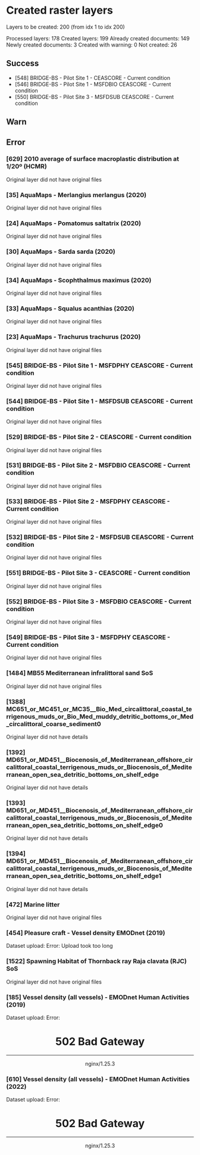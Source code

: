 # Created raster layers

Layers to be created: 200 (from idx 1 to idx 200)

Processed layers: 178
Created layers: 199
Already created documents: 149
Newly created documents: 3
Created with warning: 0
Not created: 26

## Success

- [548] BRIDGE-BS - Pilot Site 1 - CEASCORE - Current condition
- [546] BRIDGE-BS - Pilot Site 1 - MSFDBIO CEASCORE - Current condition
- [550] BRIDGE-BS - Pilot Site 3 - MSFDSUB CEASCORE - Current condition

## Warn

## Error

### [629] 2010 average of surface macroplastic distribution at 1/20º (HCMR)

Original layer did not have original files

### [35] AquaMaps - Merlangius merlangus (2020)

Original layer did not have original files

### [24] AquaMaps - Pomatomus saltatrix (2020)

Original layer did not have original files

### [30] AquaMaps - Sarda sarda (2020)

Original layer did not have original files

### [34] AquaMaps - Scophthalmus maximus (2020)

Original layer did not have original files

### [33] AquaMaps - Squalus acanthias (2020)

Original layer did not have original files

### [23] AquaMaps - Trachurus trachurus (2020)

Original layer did not have original files

### [545] BRIDGE-BS - Pilot Site 1 - MSFDPHY CEASCORE - Current condition

Original layer did not have original files

### [544] BRIDGE-BS - Pilot Site 1 - MSFDSUB CEASCORE - Current condition

Original layer did not have original files

### [529] BRIDGE-BS - Pilot Site 2 - CEASCORE - Current condition

Original layer did not have original files

### [531] BRIDGE-BS - Pilot Site 2 - MSFDBIO CEASCORE - Current condition

Original layer did not have original files

### [533] BRIDGE-BS - Pilot Site 2 - MSFDPHY CEASCORE - Current condition

Original layer did not have original files

### [532] BRIDGE-BS - Pilot Site 2 - MSFDSUB CEASCORE - Current condition

Original layer did not have original files

### [551] BRIDGE-BS - Pilot Site 3 - CEASCORE - Current condition

Original layer did not have original files

### [552] BRIDGE-BS - Pilot Site 3 - MSFDBIO CEASCORE - Current condition

Original layer did not have original files

### [549] BRIDGE-BS - Pilot Site 3 - MSFDPHY CEASCORE - Current condition

Original layer did not have original files

### [1484] MB55 Mediterranean infralittoral sand SoS

Original layer did not have original files

### [1388] MC651_or_MC451_or_MC35__Bio_Med_circalittoral_coastal_terrigenous_muds_or_Bio_Med_muddy_detritic_bottoms_or_Med_circalittoral_coarse_sediment0

Original layer did not have details

### [1392] MD651_or_MD451__Biocenosis_of_Mediterranean_offshore_circalittoral_coastal_terrigenous_muds_or_Biocenosis_of_Mediterranean_open_sea_detritic_bottoms_on_shelf_edge

Original layer did not have details

### [1393] MD651_or_MD451__Biocenosis_of_Mediterranean_offshore_circalittoral_coastal_terrigenous_muds_or_Biocenosis_of_Mediterranean_open_sea_detritic_bottoms_on_shelf_edge0

Original layer did not have details

### [1394] MD651_or_MD451__Biocenosis_of_Mediterranean_offshore_circalittoral_coastal_terrigenous_muds_or_Biocenosis_of_Mediterranean_open_sea_detritic_bottoms_on_shelf_edge1

Original layer did not have details

### [472] Marine litter

Original layer did not have original files

### [454] Pleasure craft - Vessel density EMODnet (2019)

Dataset upload: Error: Upload took too long

### [1522] Spawning Habitat of Thornback ray Raja clavata (RJC) SoS

Original layer did not have original files

### [185] Vessel density (all vessels)  - EMODnet Human Activities (2019)

Dataset upload: Error: <html>
<head><title>502 Bad Gateway</title></head>
<body>
<center><h1>502 Bad Gateway</h1></center>
<hr><center>nginx/1.25.3</center>
</body>
</html>


### [610] Vessel density (all vessels) - EMODnet Human Activities (2022)

Dataset upload: Error: <html>
<head><title>502 Bad Gateway</title></head>
<body>
<center><h1>502 Bad Gateway</h1></center>
<hr><center>nginx/1.25.3</center>
</body>
</html>

